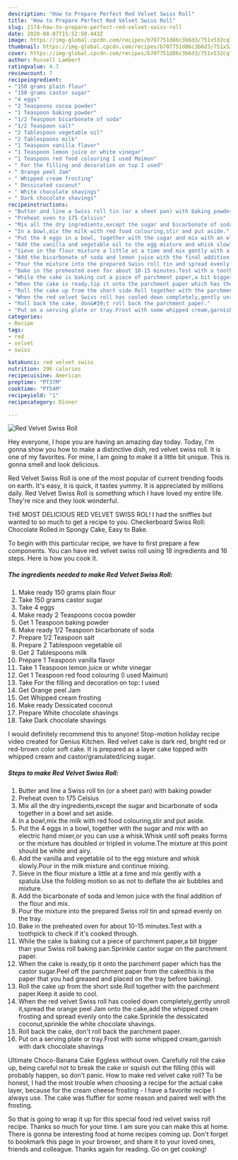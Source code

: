 ```yaml
---
description: "How to Prepare Perfect Red Velvet Swiss Roll"
title: "How to Prepare Perfect Red Velvet Swiss Roll"
slug: 2174-how-to-prepare-perfect-red-velvet-swiss-roll
date: 2020-08-07T15:52:50.443Z
image: https://img-global.cpcdn.com/recipes/b707751d86c3b6d3/751x532cq70/red-velvet-swiss-roll-recipe-main-photo.jpg
thumbnail: https://img-global.cpcdn.com/recipes/b707751d86c3b6d3/751x532cq70/red-velvet-swiss-roll-recipe-main-photo.jpg
cover: https://img-global.cpcdn.com/recipes/b707751d86c3b6d3/751x532cq70/red-velvet-swiss-roll-recipe-main-photo.jpg
author: Russell Lambert
ratingvalue: 4.7
reviewcount: 7
recipeingredient:
- "150 grams plain flour"
- "150 grams castor sugar"
- "4 eggs"
- "2 Teaspoons cocoa powder"
- "1 Teaspoon baking powder"
- "1/2 Teaspoon bicarbonate of soda"
- "1/2 Teaspoon salt"
- "2 Tablespoon vegetable oil"
- "2 Tablespoons milk"
- "1 Teaspoon vanilla flavor"
- "1 Teaspoon lemon juice or white vinegar"
- "1 Teaspoon red food colouring I used Maimun"
- " For the filling and decoration on top I used"
- " Orange peel Jam"
- " Whipped cream frosting"
- " Dessicated coconut"
- " White chocolate shavings"
- " Dark chocolate shavings"
recipeinstructions:
- "Butter and line a Swiss roll tin (or a sheet pan) with baking powder"
- "Preheat oven to 175 Celsius"
- "Mix all the dry ingredients,except the sugar and bicarbonate of soda together in a bowl and set aside."
- "In a bowl,mix the milk with red food colouring,stir and put aside."
- "Put the 4 eggs in a bowl, together with the sugar and mix with an electric hand mixer,or you can use a whisk.Whisk until soft peaks forms or the mixture has doubled or tripled in volume.The mixture at this point should be white and airy."
- "Add the vanilla and vegetable oil to the egg mixture and whisk slowly.Pour in the milk mixture and continue mixing."
- "Sieve in the flour mixture a little at a time and mix gently with a spatula.Use the folding motion so as not to deflate the air bubbles and mixture."
- "Add the bicarbonate of soda and lemon juice with the final addition of the flour and mix."
- "Pour the mixture into the prepared Swiss roll tin and spread evenly on the tray."
- "Bake in the preheated oven for about 10-15 minutes.Test with a toothpick to check if it&#39;s cooked through."
- "While the cake is baking cut a piece of parchment paper,a bit bigger than your Swiss roll baking pan.Sprinkle castor sugar on the parchment paper."
- "When the cake is ready,tip it onto the parchment paper which has the castor sugar.Peel off the parchment paper from the cake(this is the paper that you had greased and placed on the tray before baking)."
- "Roll the cake up from the short side.Roll together with the parchment paper.Keep it aside to cool."
- "When the red velvet Swiss roll has cooled down completely,gently unroll it,spread the orange peel Jam onto the cake,add the whipped cream frosting and spread evenly onto the cake.Sprinkle the dessicated coconut,sprinkle the white chocolate shavings."
- "Roll back the cake, don&#39;t roll back the parchment paper."
- "Put on a serving plate or tray.Frost with some whipped cream,garnish with dark chocolate shavings"
categories:
- Recipe
tags:
- red
- velvet
- swiss

katakunci: red velvet swiss 
nutrition: 296 calories
recipecuisine: American
preptime: "PT37M"
cooktime: "PT54M"
recipeyield: "1"
recipecategory: Dinner

---
```



![Red Velvet Swiss Roll](https://img-global.cpcdn.com/recipes/b707751d86c3b6d3/751x532cq70/red-velvet-swiss-roll-recipe-main-photo.jpg)

Hey everyone, I hope you are having an amazing day today. Today, I'm gonna show you how to make a distinctive dish, red velvet swiss roll. It is one of my favorites. For mine, I am going to make it a little bit unique. This is gonna smell and look delicious.

Red Velvet Swiss Roll is one of the most popular of current trending foods on earth. It's easy, it is quick, it tastes yummy. It is appreciated by millions daily. Red Velvet Swiss Roll is something which I have loved my entire life. They're nice and they look wonderful.

THE MOST DELICIOUS RED VELVET SWISS ROL! I had the sniffles but wanted to so much to get a recipe to you. Checkerboard Swiss Roll: Chocolate Rolled in Spongy Cake, Easy to Bake.


To begin with this particular recipe, we have to first prepare a few components. You can have red velvet swiss roll using 18 ingredients and 16 steps. Here is how you cook it.

<!--inarticleads1-->

##### The ingredients needed to make Red Velvet Swiss Roll:

1. Make ready 150 grams plain flour
1. Take 150 grams castor sugar
1. Take 4 eggs
1. Make ready 2 Teaspoons cocoa powder
1. Get 1 Teaspoon baking powder
1. Make ready 1/2 Teaspoon bicarbonate of soda
1. Prepare 1/2 Teaspoon salt
1. Prepare 2 Tablespoon vegetable oil
1. Get 2 Tablespoons milk
1. Prepare 1 Teaspoon vanilla flavor
1. Take 1 Teaspoon lemon juice or white vinegar
1. Get 1 Teaspoon red food colouring (I used Maimun)
1. Take  For the filling and decoration on top: I used
1. Get  Orange peel Jam
1. Get  Whipped cream frosting
1. Make ready  Dessicated coconut
1. Prepare  White chocolate shavings
1. Take  Dark chocolate shavings


I would definitely recommend this to anyone! Stop-motion holiday recipe video created for Genius Kitchen. Red velvet cake is dark red, bright red or red-brown color soft cake. It is prepared as a layer cake topped with whipped cream and castor/granulated/icing sugar. 

<!--inarticleads2-->

##### Steps to make Red Velvet Swiss Roll:

1. Butter and line a Swiss roll tin (or a sheet pan) with baking powder
1. Preheat oven to 175 Celsius
1. Mix all the dry ingredients,except the sugar and bicarbonate of soda together in a bowl and set aside.
1. In a bowl,mix the milk with red food colouring,stir and put aside.
1. Put the 4 eggs in a bowl, together with the sugar and mix with an electric hand mixer,or you can use a whisk.Whisk until soft peaks forms or the mixture has doubled or tripled in volume.The mixture at this point should be white and airy.
1. Add the vanilla and vegetable oil to the egg mixture and whisk slowly.Pour in the milk mixture and continue mixing.
1. Sieve in the flour mixture a little at a time and mix gently with a spatula.Use the folding motion so as not to deflate the air bubbles and mixture.
1. Add the bicarbonate of soda and lemon juice with the final addition of the flour and mix.
1. Pour the mixture into the prepared Swiss roll tin and spread evenly on the tray.
1. Bake in the preheated oven for about 10-15 minutes.Test with a toothpick to check if it&#39;s cooked through.
1. While the cake is baking cut a piece of parchment paper,a bit bigger than your Swiss roll baking pan.Sprinkle castor sugar on the parchment paper.
1. When the cake is ready,tip it onto the parchment paper which has the castor sugar.Peel off the parchment paper from the cake(this is the paper that you had greased and placed on the tray before baking).
1. Roll the cake up from the short side.Roll together with the parchment paper.Keep it aside to cool.
1. When the red velvet Swiss roll has cooled down completely,gently unroll it,spread the orange peel Jam onto the cake,add the whipped cream frosting and spread evenly onto the cake.Sprinkle the dessicated coconut,sprinkle the white chocolate shavings.
1. Roll back the cake, don&#39;t roll back the parchment paper.
1. Put on a serving plate or tray.Frost with some whipped cream,garnish with dark chocolate shavings


Ultimate Choco-Banana Cake Eggless without oven. Carefully roll the cake up, being careful not to break the cake or squish out the filling (this will probably happen, so don&#39;t panic. How to make red velvet cake roll? To be honest, I had the most trouble when choosing a recipe for the actual cake layer, because for the cream cheese frosting - I have a favorite recipe I always use. The cake was fluffier for some reason and paired well with the frosting. 

So that is going to wrap it up for this special food red velvet swiss roll recipe. Thanks so much for your time. I am sure you can make this at home. There is gonna be interesting food at home recipes coming up. Don't forget to bookmark this page in your browser, and share it to your loved ones, friends and colleague. Thanks again for reading. Go on get cooking!

